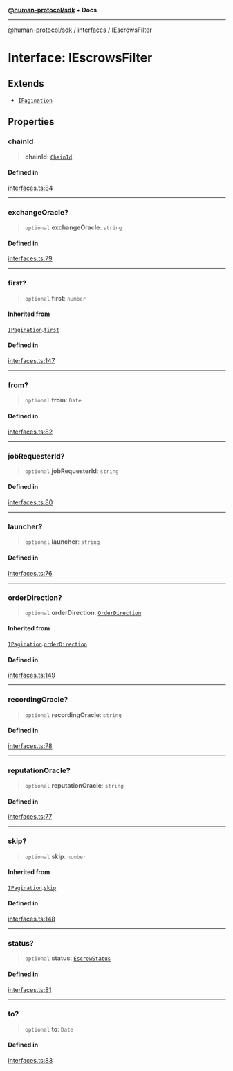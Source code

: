 [**@human-protocol/sdk**](../../README.md) • **Docs**

***

[@human-protocol/sdk](../../modules.md) / [interfaces](../README.md) / IEscrowsFilter

# Interface: IEscrowsFilter

## Extends

- [`IPagination`](IPagination.md)

## Properties

### chainId

> **chainId**: [`ChainId`](../../enums/enumerations/ChainId.md)

#### Defined in

[interfaces.ts:84](https://github.com/humanprotocol/human-protocol/blob/4a3215384185ef582e4acd06a275b32ffdf0b6ea/packages/sdk/typescript/human-protocol-sdk/src/interfaces.ts#L84)

***

### exchangeOracle?

> `optional` **exchangeOracle**: `string`

#### Defined in

[interfaces.ts:79](https://github.com/humanprotocol/human-protocol/blob/4a3215384185ef582e4acd06a275b32ffdf0b6ea/packages/sdk/typescript/human-protocol-sdk/src/interfaces.ts#L79)

***

### first?

> `optional` **first**: `number`

#### Inherited from

[`IPagination`](IPagination.md).[`first`](IPagination.md#first)

#### Defined in

[interfaces.ts:147](https://github.com/humanprotocol/human-protocol/blob/4a3215384185ef582e4acd06a275b32ffdf0b6ea/packages/sdk/typescript/human-protocol-sdk/src/interfaces.ts#L147)

***

### from?

> `optional` **from**: `Date`

#### Defined in

[interfaces.ts:82](https://github.com/humanprotocol/human-protocol/blob/4a3215384185ef582e4acd06a275b32ffdf0b6ea/packages/sdk/typescript/human-protocol-sdk/src/interfaces.ts#L82)

***

### jobRequesterId?

> `optional` **jobRequesterId**: `string`

#### Defined in

[interfaces.ts:80](https://github.com/humanprotocol/human-protocol/blob/4a3215384185ef582e4acd06a275b32ffdf0b6ea/packages/sdk/typescript/human-protocol-sdk/src/interfaces.ts#L80)

***

### launcher?

> `optional` **launcher**: `string`

#### Defined in

[interfaces.ts:76](https://github.com/humanprotocol/human-protocol/blob/4a3215384185ef582e4acd06a275b32ffdf0b6ea/packages/sdk/typescript/human-protocol-sdk/src/interfaces.ts#L76)

***

### orderDirection?

> `optional` **orderDirection**: [`OrderDirection`](../../enums/enumerations/OrderDirection.md)

#### Inherited from

[`IPagination`](IPagination.md).[`orderDirection`](IPagination.md#orderdirection)

#### Defined in

[interfaces.ts:149](https://github.com/humanprotocol/human-protocol/blob/4a3215384185ef582e4acd06a275b32ffdf0b6ea/packages/sdk/typescript/human-protocol-sdk/src/interfaces.ts#L149)

***

### recordingOracle?

> `optional` **recordingOracle**: `string`

#### Defined in

[interfaces.ts:78](https://github.com/humanprotocol/human-protocol/blob/4a3215384185ef582e4acd06a275b32ffdf0b6ea/packages/sdk/typescript/human-protocol-sdk/src/interfaces.ts#L78)

***

### reputationOracle?

> `optional` **reputationOracle**: `string`

#### Defined in

[interfaces.ts:77](https://github.com/humanprotocol/human-protocol/blob/4a3215384185ef582e4acd06a275b32ffdf0b6ea/packages/sdk/typescript/human-protocol-sdk/src/interfaces.ts#L77)

***

### skip?

> `optional` **skip**: `number`

#### Inherited from

[`IPagination`](IPagination.md).[`skip`](IPagination.md#skip)

#### Defined in

[interfaces.ts:148](https://github.com/humanprotocol/human-protocol/blob/4a3215384185ef582e4acd06a275b32ffdf0b6ea/packages/sdk/typescript/human-protocol-sdk/src/interfaces.ts#L148)

***

### status?

> `optional` **status**: [`EscrowStatus`](../../types/enumerations/EscrowStatus.md)

#### Defined in

[interfaces.ts:81](https://github.com/humanprotocol/human-protocol/blob/4a3215384185ef582e4acd06a275b32ffdf0b6ea/packages/sdk/typescript/human-protocol-sdk/src/interfaces.ts#L81)

***

### to?

> `optional` **to**: `Date`

#### Defined in

[interfaces.ts:83](https://github.com/humanprotocol/human-protocol/blob/4a3215384185ef582e4acd06a275b32ffdf0b6ea/packages/sdk/typescript/human-protocol-sdk/src/interfaces.ts#L83)
